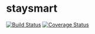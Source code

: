 # staysmart
[![Build Status](https://secure.travis-ci.org/felixprawira8/staysmart.png?branch=master)](https://travis-ci.org/felixprawira8/staysmart)
[![Coverage Status](https://coveralls.io/repos/felixprawira8/staysmart/badge.svg?branch=master)](https://coveralls.io/r/felixprawira8/staysmart/?branch=master)
